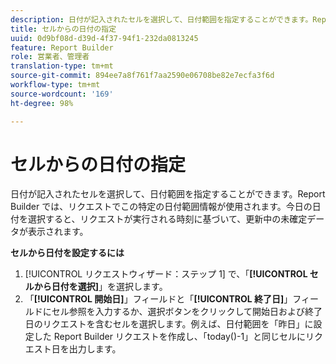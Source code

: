 ```yaml
---
description: 日付が記入されたセルを選択して、日付範囲を指定することができます。Report Builder では、リクエストでこの特定の日付範囲情報が使用されます。今日の日付を選択すると、リクエストが実行される時刻に基づいて、更新中の未確定データが表示されます。
title: セルからの日付の指定
uuid: 0d9bf08d-d39d-4f37-94f1-232da0813245
feature: Report Builder
role: 営業者、管理者
translation-type: tm+mt
source-git-commit: 894ee7a8f761f7aa2590e06708be82e7ecfa3f6d
workflow-type: tm+mt
source-wordcount: '169'
ht-degree: 98%

---
```



# セルからの日付の指定

日付が記入されたセルを選択して、日付範囲を指定することができます。Report Builder では、リクエストでこの特定の日付範囲情報が使用されます。今日の日付を選択すると、リクエストが実行される時刻に基づいて、更新中の未確定データが表示されます。

**セルから日付を設定するには**

1. [!UICONTROL リクエストウィザード：ステップ 1] で、「**[!UICONTROL セルから日付を選択]**」を選択します。
1. 「**[!UICONTROL 開始日]**」フィールドと「**[!UICONTROL 終了日]**」フィールドにセル参照を入力するか、選択ボタンをクリックして開始日および終了日のリクエストを含むセルを選択します。例えば、日付範囲を「昨日」に設定した Report Builder リクエストを作成し、「today()-1」と同じセルにリクエスト日を出力します。

